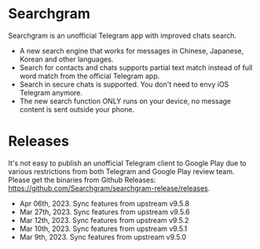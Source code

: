 # Searchgram

Searchgram is an unofficial Telegram app with improved chats search.

- A new search engine that works for messages in Chinese, Japanese, Korean and other languages.
- Search for contacts and chats supports partial text match instead of full word match from the official Telegram app.
- Search in secure chats is supported. You don't need to envy iOS Telegram anymore.
- The new search function ONLY runs on your device, no message content is sent outside your phone.

# Releases

It's not easy to publish an unofficial Telegram client to Google Play due to various restrictions from both Telegram and Google Play review team. Please get the binaries from Github Releases: https://github.com/Searchgram/searchgram-release/releases.

- Apr 06th, 2023. Sync features from upstream v9.5.8
- Mar 27th, 2023. Sync features from upstream v9.5.6
- Mar 12th, 2023. Sync features from upstream v9.5.2
- Mar 10th, 2023. Sync features from upstream v9.5.1
- Mar 9th, 2023. Sync features from upstream v9.5.0
